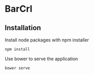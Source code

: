 BarCrl
======

## Installation

Install node packages with npm installer

```
npm install
```
Use bower to serve the application

```
bower serve
```
